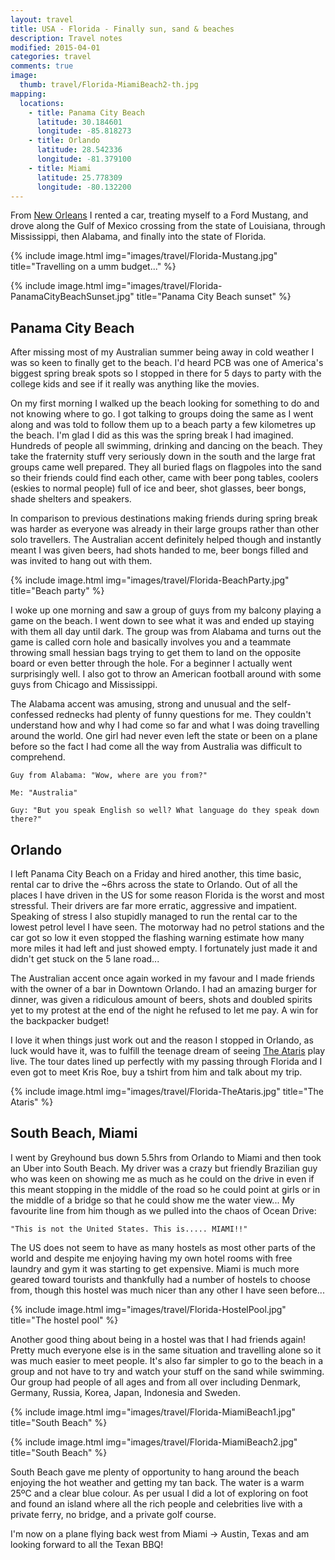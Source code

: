 ```yaml
---
layout: travel
title: USA - Florida - Finally sun, sand & beaches
description: Travel notes
modified: 2015-04-01
categories: travel
comments: true
image:
  thumb: travel/Florida-MiamiBeach2-th.jpg
mapping:
  locations:
    - title: Panama City Beach
      latitude: 30.184601
      longitude: -85.818273
    - title: Orlando
      latitude: 28.542336
      longitude: -81.379100
    - title: Miami
      latitude: 25.778309
      longitude: -80.132200
---
```


From [New Orleans](/travel/2015/03/23/neworleans-partyfoodmusic/) I rented a car, treating myself to a Ford Mustang, and drove along the Gulf of Mexico crossing from the state of Louisiana, through Mississippi, then Alabama, and finally into the state of Florida.

{% include image.html img="images/travel/Florida-Mustang.jpg" title="Travelling on a umm budget..." %}

{% include image.html img="images/travel/Florida-PanamaCityBeachSunset.jpg" title="Panama City Beach sunset" %}

## Panama City Beach
After missing most of my Australian summer being away in cold weather I was so keen to finally get to the beach. I'd heard PCB was one of America's biggest spring break spots so I stopped in there for 5 days to party with the college kids and see if it really was anything like the movies.

On my first morning I walked up the beach looking for something to do and not knowing where to go. I got talking to groups doing the same as I went along and was told to follow them up to a beach party a few kilometres up the beach. I'm glad I did as this was the spring break I had imagined. Hundreds of people all swimming, drinking and dancing on the beach. They take the fraternity stuff very seriously down in the south and the large frat groups came well prepared. They all buried flags on flagpoles into the sand so their friends could find each other, came with beer pong tables, coolers (eskies to normal people) full of ice and beer, shot glasses, beer bongs, shade shelters and speakers.

In comparison to previous destinations making friends during spring break was harder as everyone was already in their large groups rather than other solo travellers. The Australian accent definitely helped though and instantly meant I was given beers, had shots handed to me, beer bongs filled and was invited to hang out with them.

{% include image.html img="images/travel/Florida-BeachParty.jpg" title="Beach party" %}

I woke up one morning and saw a group of guys from my balcony playing a game on the beach. I went down to see what it was and ended up staying with them all day until dark. The group was from Alabama and turns out the game is called corn hole and basically involves you and a teammate throwing small hessian bags trying to get them to land on the opposite board or even better through the hole. For a beginner I actually went surprisingly well. I also got to throw an American football around with some guys from Chicago and Mississippi.

The Alabama accent was amusing, strong and unusual and the self-confessed rednecks had plenty of funny questions for me. They couldn't understand how and why I had come so far and what I was doing travelling around the world. One girl had never even left the state or been on a plane before so the fact I had come all the way from Australia was difficult to comprehend.

`Guy from Alabama: "Wow, where are you from?"`

`Me: "Australia"`

`Guy: "But you speak English so well? What language do they speak down there?"`

## Orlando
I left Panama City Beach on a Friday and hired another, this time basic, rental car to drive the ~6hrs across the state to Orlando. Out of all the places I have driven in the US for some reason Florida is the worst and most stressful. Their drivers are far more erratic, aggressive and impatient. Speaking of stress I also stupidly managed to run the rental car to the lowest petrol level I have seen. The motorway had no petrol stations and the car got so low it even stopped the flashing warning estimate how many more miles it had left and just showed empty. I fortunately just made it and didn't get stuck on the 5 lane road...

The Australian accent once again worked in my favour and I made friends with the owner of a bar in Downtown Orlando. I had an amazing burger for dinner, was given a ridiculous amount of beers, shots and doubled spirits yet to my protest at the end of the night he refused to let me pay. A win for the backpacker budget!

I love it when things just work out and the reason I stopped in Orlando, as luck would have it, was to fulfill the teenage dream of seeing [The Ataris](https://www.facebook.com/theataris) play live. The tour dates lined up perfectly with my passing through Florida and I even got to meet Kris Roe, buy a tshirt from him and talk about my trip.

{% include image.html img="images/travel/Florida-TheAtaris.jpg" title="The Ataris" %}

## South Beach, Miami

I went by Greyhound bus down 5.5hrs from Orlando to Miami and then took an Uber into South Beach. My driver was a crazy but friendly Brazilian guy who was keen on showing me as much as he could on the drive in even if this meant stopping in the middle of the road so he could point at girls or in the middle of a bridge so that he could show me the water view... My favourite line from him though as we pulled into the chaos of Ocean Drive:

```"This is not the United States. This is..... MIAMI!!"```

The US does not seem to have as many hostels as most other parts of the world and despite me enjoying having my own hotel rooms with free laundry and gym it was starting to get expensive. Miami is much more geared toward tourists and thankfully had a number of hostels to choose from, though this hostel was much nicer than any other I have seen before...

{% include image.html img="images/travel/Florida-HostelPool.jpg" title="The hostel pool" %}

Another good thing about being in a hostel was that I had friends again! Pretty much everyone else is in the same situation and travelling alone so it was much easier to meet people. It's also far simpler to go to the beach in a group and not have to try and watch your stuff on the sand while swimming. Our group had people of all ages and from all over including Denmark, Germany, Russia, Korea, Japan, Indonesia and Sweden.

{% include image.html img="images/travel/Florida-MiamiBeach1.jpg" title="South Beach" %}

{% include image.html img="images/travel/Florida-MiamiBeach2.jpg" title="South Beach" %}

South Beach gave me plenty of opportunity to hang around the beach enjoying the hot weather and getting my tan back. The water is a warm 25ºC and a clear blue colour. As per usual I did a lot of exploring on foot and found an island where all the rich people and celebrities live with a private ferry, no bridge, and a private golf course.

I'm now on a plane flying back west from Miami → Austin, Texas and am looking forward to all the Texan BBQ! 